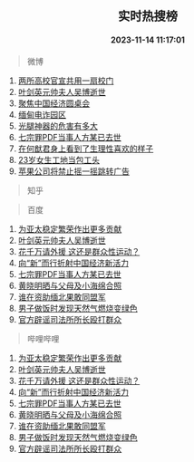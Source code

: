 <div align="center"><h2>实时热搜榜</h2><h4>2023-11-14 11:17:01</h4></div>

> 微博  

1. [两所高校官宣共用一扇校门](https://s.weibo.com/weibo?q=%23%E4%B8%A4%E6%89%80%E9%AB%98%E6%A0%A1%E5%AE%98%E5%AE%A3%E5%85%B1%E7%94%A8%E4%B8%80%E6%89%87%E6%A0%A1%E9%97%A8%23&t=31&band_rank=1&Refer=top)<br />
2. [叶剑英元帅夫人吴博逝世](https://s.weibo.com/weibo?q=%23%E5%8F%B6%E5%89%91%E8%8B%B1%E5%85%83%E5%B8%85%E5%A4%AB%E4%BA%BA%E5%90%B4%E5%8D%9A%E9%80%9D%E4%B8%96%23&t=31&band_rank=2&Refer=top)<br />
3. [聚焦中国经济圆桌会](https://s.weibo.com/weibo?q=%23%E8%81%9A%E7%84%A6%E4%B8%AD%E5%9B%BD%E7%BB%8F%E6%B5%8E%E5%9C%86%E6%A1%8C%E4%BC%9A%23&t=31&band_rank=3&Refer=top)<br />
4. [缅甸电诈园区](https://s.weibo.com/weibo?q=%E7%BC%85%E7%94%B8%E7%94%B5%E8%AF%88%E5%9B%AD%E5%8C%BA&t=31&band_rank=4&Refer=top)<br />
5. [光腿神器的危害有多大](https://s.weibo.com/weibo?q=%E5%85%89%E8%85%BF%E7%A5%9E%E5%99%A8%E7%9A%84%E5%8D%B1%E5%AE%B3%E6%9C%89%E5%A4%9A%E5%A4%A7&t=31&band_rank=5&Refer=top)<br />
6. [七宗罪PDF当事人方某已去世](https://s.weibo.com/weibo?q=%23%E4%B8%83%E5%AE%97%E7%BD%AAPDF%E5%BD%93%E4%BA%8B%E4%BA%BA%E6%96%B9%E6%9F%90%E5%B7%B2%E5%8E%BB%E4%B8%96%23&t=31&band_rank=6&Refer=top)<br />
7. [在何猷君身上看到了生理性喜欢的样子](https://s.weibo.com/weibo?q=%23%E5%9C%A8%E4%BD%95%E7%8C%B7%E5%90%9B%E8%BA%AB%E4%B8%8A%E7%9C%8B%E5%88%B0%E4%BA%86%E7%94%9F%E7%90%86%E6%80%A7%E5%96%9C%E6%AC%A2%E7%9A%84%E6%A0%B7%E5%AD%90%23&t=31&band_rank=7&Refer=top)<br />
8. [23岁女生工地当包工头](https://s.weibo.com/weibo?q=%2323%E5%B2%81%E5%A5%B3%E7%94%9F%E5%B7%A5%E5%9C%B0%E5%BD%93%E5%8C%85%E5%B7%A5%E5%A4%B4%23&t=31&band_rank=8&Refer=top)<br />
9. [苹果公司将禁止摇一摇跳转广告](https://s.weibo.com/weibo?q=%23%E8%8B%B9%E6%9E%9C%E5%85%AC%E5%8F%B8%E5%B0%86%E7%A6%81%E6%AD%A2%E6%91%87%E4%B8%80%E6%91%87%E8%B7%B3%E8%BD%AC%E5%B9%BF%E5%91%8A%23&t=31&band_rank=9&Refer=top)<br />

> 知乎  


> 百度  

1. [为亚太稳定繁荣作出更多贡献](https://www.baidu.com/s?wd=%E4%B8%BA%E4%BA%9A%E5%A4%AA%E7%A8%B3%E5%AE%9A%E7%B9%81%E8%8D%A3%E4%BD%9C%E5%87%BA%E6%9B%B4%E5%A4%9A%E8%B4%A1%E7%8C%AE&sa=fyb_news&rsv_dl=fyb_news)<br />
2. [叶剑英元帅夫人吴博逝世](https://www.baidu.com/s?wd=%E5%8F%B6%E5%89%91%E8%8B%B1%E5%85%83%E5%B8%85%E5%A4%AB%E4%BA%BA%E5%90%B4%E5%8D%9A%E9%80%9D%E4%B8%96&sa=fyb_news&rsv_dl=fyb_news)<br />
3. [花千万请外援 这还是群众性运动？](https://www.baidu.com/s?wd=%E8%8A%B1%E5%8D%83%E4%B8%87%E8%AF%B7%E5%A4%96%E6%8F%B4+%E8%BF%99%E8%BF%98%E6%98%AF%E7%BE%A4%E4%BC%97%E6%80%A7%E8%BF%90%E5%8A%A8%EF%BC%9F&sa=fyb_news&rsv_dl=fyb_news)<br />
4. [向“新”而行折射中国经济新活力](https://www.baidu.com/s?wd=%E5%90%91%E2%80%9C%E6%96%B0%E2%80%9D%E8%80%8C%E8%A1%8C%E6%8A%98%E5%B0%84%E4%B8%AD%E5%9B%BD%E7%BB%8F%E6%B5%8E%E6%96%B0%E6%B4%BB%E5%8A%9B&sa=fyb_news&rsv_dl=fyb_news)<br />
5. [七宗罪PDF当事人方某已去世](https://www.baidu.com/s?wd=%E4%B8%83%E5%AE%97%E7%BD%AAPDF%E5%BD%93%E4%BA%8B%E4%BA%BA%E6%96%B9%E6%9F%90%E5%B7%B2%E5%8E%BB%E4%B8%96&sa=fyb_news&rsv_dl=fyb_news)<br />
6. [黄晓明晒与父母及小海绵合照](https://www.baidu.com/s?wd=%E9%BB%84%E6%99%93%E6%98%8E%E6%99%92%E4%B8%8E%E7%88%B6%E6%AF%8D%E5%8F%8A%E5%B0%8F%E6%B5%B7%E7%BB%B5%E5%90%88%E7%85%A7&sa=fyb_news&rsv_dl=fyb_news)<br />
7. [谁在资助缅北果敢同盟军](https://www.baidu.com/s?wd=%E8%B0%81%E5%9C%A8%E8%B5%84%E5%8A%A9%E7%BC%85%E5%8C%97%E6%9E%9C%E6%95%A2%E5%90%8C%E7%9B%9F%E5%86%9B&sa=fyb_news&rsv_dl=fyb_news)<br />
8. [男子做饭时发现天然气燃烧变绿色](https://www.baidu.com/s?wd=%E7%94%B7%E5%AD%90%E5%81%9A%E9%A5%AD%E6%97%B6%E5%8F%91%E7%8E%B0%E5%A4%A9%E7%84%B6%E6%B0%94%E7%87%83%E7%83%A7%E5%8F%98%E7%BB%BF%E8%89%B2&sa=fyb_news&rsv_dl=fyb_news)<br />
9. [官方辟谣司法所所长殴打群众](https://www.baidu.com/s?wd=%E5%AE%98%E6%96%B9%E8%BE%9F%E8%B0%A3%E5%8F%B8%E6%B3%95%E6%89%80%E6%89%80%E9%95%BF%E6%AE%B4%E6%89%93%E7%BE%A4%E4%BC%97&sa=fyb_news&rsv_dl=fyb_news)<br />

> 哔哩哔哩  

1. [为亚太稳定繁荣作出更多贡献](https://www.baidu.com/s?wd=%E4%B8%BA%E4%BA%9A%E5%A4%AA%E7%A8%B3%E5%AE%9A%E7%B9%81%E8%8D%A3%E4%BD%9C%E5%87%BA%E6%9B%B4%E5%A4%9A%E8%B4%A1%E7%8C%AE&sa=fyb_news&rsv_dl=fyb_news)<br />
2. [叶剑英元帅夫人吴博逝世](https://www.baidu.com/s?wd=%E5%8F%B6%E5%89%91%E8%8B%B1%E5%85%83%E5%B8%85%E5%A4%AB%E4%BA%BA%E5%90%B4%E5%8D%9A%E9%80%9D%E4%B8%96&sa=fyb_news&rsv_dl=fyb_news)<br />
3. [花千万请外援 这还是群众性运动？](https://www.baidu.com/s?wd=%E8%8A%B1%E5%8D%83%E4%B8%87%E8%AF%B7%E5%A4%96%E6%8F%B4+%E8%BF%99%E8%BF%98%E6%98%AF%E7%BE%A4%E4%BC%97%E6%80%A7%E8%BF%90%E5%8A%A8%EF%BC%9F&sa=fyb_news&rsv_dl=fyb_news)<br />
4. [向“新”而行折射中国经济新活力](https://www.baidu.com/s?wd=%E5%90%91%E2%80%9C%E6%96%B0%E2%80%9D%E8%80%8C%E8%A1%8C%E6%8A%98%E5%B0%84%E4%B8%AD%E5%9B%BD%E7%BB%8F%E6%B5%8E%E6%96%B0%E6%B4%BB%E5%8A%9B&sa=fyb_news&rsv_dl=fyb_news)<br />
5. [七宗罪PDF当事人方某已去世](https://www.baidu.com/s?wd=%E4%B8%83%E5%AE%97%E7%BD%AAPDF%E5%BD%93%E4%BA%8B%E4%BA%BA%E6%96%B9%E6%9F%90%E5%B7%B2%E5%8E%BB%E4%B8%96&sa=fyb_news&rsv_dl=fyb_news)<br />
6. [黄晓明晒与父母及小海绵合照](https://www.baidu.com/s?wd=%E9%BB%84%E6%99%93%E6%98%8E%E6%99%92%E4%B8%8E%E7%88%B6%E6%AF%8D%E5%8F%8A%E5%B0%8F%E6%B5%B7%E7%BB%B5%E5%90%88%E7%85%A7&sa=fyb_news&rsv_dl=fyb_news)<br />
7. [谁在资助缅北果敢同盟军](https://www.baidu.com/s?wd=%E8%B0%81%E5%9C%A8%E8%B5%84%E5%8A%A9%E7%BC%85%E5%8C%97%E6%9E%9C%E6%95%A2%E5%90%8C%E7%9B%9F%E5%86%9B&sa=fyb_news&rsv_dl=fyb_news)<br />
8. [男子做饭时发现天然气燃烧变绿色](https://www.baidu.com/s?wd=%E7%94%B7%E5%AD%90%E5%81%9A%E9%A5%AD%E6%97%B6%E5%8F%91%E7%8E%B0%E5%A4%A9%E7%84%B6%E6%B0%94%E7%87%83%E7%83%A7%E5%8F%98%E7%BB%BF%E8%89%B2&sa=fyb_news&rsv_dl=fyb_news)<br />
9. [官方辟谣司法所所长殴打群众](https://www.baidu.com/s?wd=%E5%AE%98%E6%96%B9%E8%BE%9F%E8%B0%A3%E5%8F%B8%E6%B3%95%E6%89%80%E6%89%80%E9%95%BF%E6%AE%B4%E6%89%93%E7%BE%A4%E4%BC%97&sa=fyb_news&rsv_dl=fyb_news)<br />
